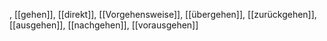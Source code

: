 , [[gehen]], [[direkt]], [[Vorgehensweise]], [[übergehen]], [[zurückgehen]], [[ausgehen]], [[nachgehen]], [[vorausgehen]]